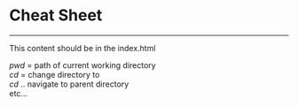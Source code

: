 # Cheat Sheet #
***
This content should be in the index.html

*pwd* = path of current working directory <br>
*cd* <directory> = change directory to <directory> <br>
*cd* .. navigate to parent directory <br>
etc...

